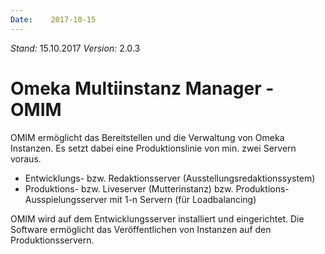 ```yaml
---
Date:    2017-10-15
---
```


*Stand:* 15.10.2017
*Version:* 2.0.3

Omeka Multiinstanz Manager - OMIM
=================================

OMIM ermöglicht das Bereitstellen und die Verwaltung von Omeka Instanzen.
Es setzt dabei eine Produktionslinie von min. zwei Servern voraus.

- Entwicklungs- bzw. Redaktionsserver (Ausstellungsredaktionssystem)
- Produktions- bzw. Liveserver (Mutterinstanz) bzw. Produktions-Ausspielungsserver mit 1-n Servern (für Loadbalancing)

OMIM wird auf dem Entwicklungsserver installiert und eingerichtet.
Die Software ermöglicht das Veröffentlichen von Instanzen auf den Produktionsservern.

